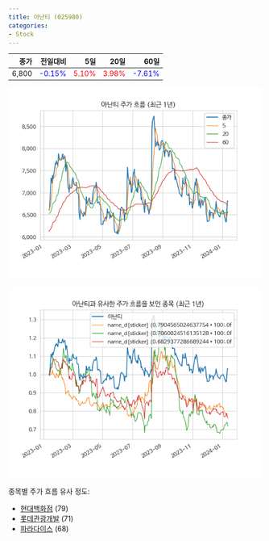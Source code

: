 ```yaml
---
title: 아난티 (025980)
categories:
- Stock
---
```


|종가|전일대비|5일|20일|60일|
|---:|-------:|--:|---:|---:|
|6,800|<span style="color: blue">-0.15%</span>|<span style="color: red">5.10%</span>|<span style="color: red">3.98%</span>|<span style="color: blue">-7.61%</span>|


<!-- more -->

![025980](/assets/images/stock/025980.png)

![025980](/assets/images/stock/025980_sim.png)

종목별 주가 흐름 유사 정도:
- [현대백화점](/stock/069960/) (79)
- [롯데관광개발](/stock/032350/) (71)
- [파라다이스](/stock/034230/) (68)